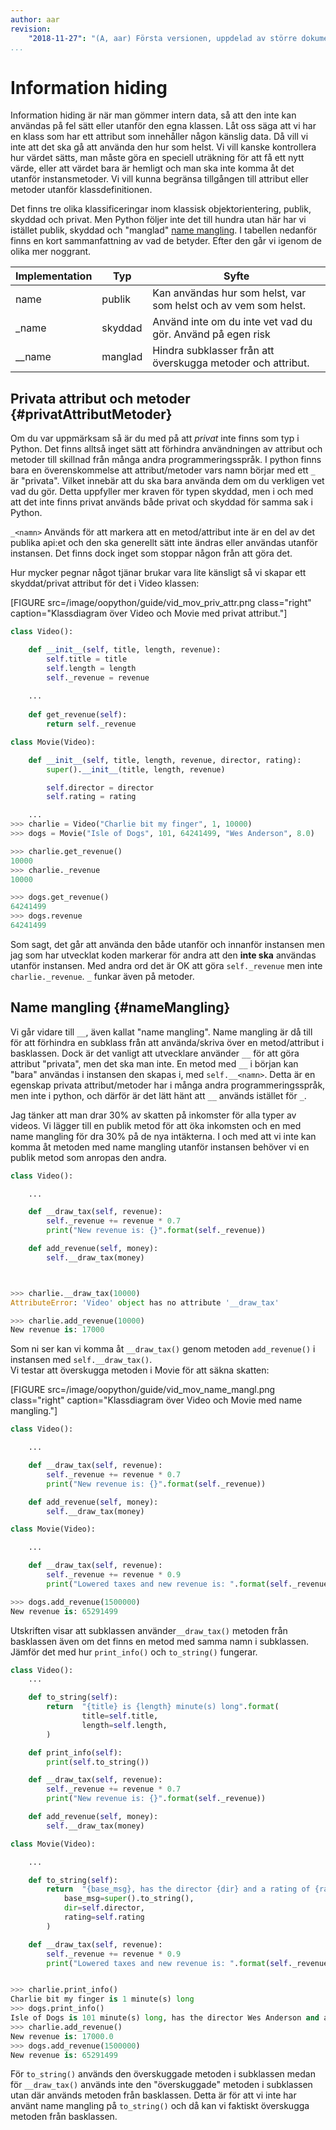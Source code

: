 ```yaml
---
author: aar
revision:
    "2018-11-27": "(A, aar) Första versionen, uppdelad av större dokument."
...
```

Information hiding
==================================

Information hiding är när man gömmer intern data, så att den inte kan användas på fel sätt eller utanför den egna klassen. Låt oss säga att vi har en klass som har ett attribut som innehåller någon känslig data. Då vill vi inte att det ska gå att använda den hur som helst. Vi vill kanske kontrollera hur värdet sätts, man måste göra en speciell uträkning för att få ett nytt värde, eller att värdet bara är hemligt och man ska inte komma åt det utanför instansmetoder. Vi vill kunna begränsa tillgången till attribut eller metoder utanför klassdefinitionen.

Det finns tre olika klassificeringar inom klassisk objektorientering, publik, skyddad och privat. Men Python följer inte det till hundra utan här har vi istället publik, skyddad och "manglad" [name mangling](https://docs.python.org/3.7/tutorial/classes.html#private-variables). I tabellen nedanför finns en kort sammanfattning av vad de betyder. Efter den går vi igenom de olika mer noggrant. 

| Implementation | Typ     | Syfte                                                                                 |
|----------------|---------|---------------------------------------------------------------------------------------|
| name           | publik  | Kan användas hur som helst, var som helst och av vem som helst.                       |
| _name          | skyddad | Använd inte om du inte vet vad du gör. Använd på egen risk                            |
| __name         | manglad | Hindra subklasser från att överskugga metoder och attribut.                           |



Privata attribut och metoder {#privatAttributMetoder}
--------------------------------------------------------

Om du var uppmärksam så är du med på att _privat_ inte finns som typ i Python. Det finns alltså inget sätt att förhindra användningen av attribut och metoder till skillnad från många andra programmeringsspråk. I python finns bara en överenskommelse att attribut/metoder vars namn börjar med ett `_` är "privata". Vilket innebär att du ska bara använda dem om du verkligen vet vad du gör. Detta uppfyller mer kraven för typen skyddad, men i och med att det inte finns privat används både privat och skyddad för samma sak i Python.

`_<namn>` Används för att markera att en metod/attribut inte är en del av det publika api:et och den ska generellt sätt inte ändras eller användas utanför instansen. Det finns dock inget som stoppar någon från att göra det.

 Hur mycker pegnar något tjänar brukar vara lite känsligt så vi skapar ett skyddat/privat attribut för det i Video klassen:

[FIGURE src=/image/oopython/guide/vid_mov_priv_attr.png class="right" caption="Klassdiagram över Video och Movie med privat attribut."]

```python
class Video():

    def __init__(self, title, length, revenue):
        self.title = title
        self.length = length
        self._revenue = revenue
        
    ...
    
    def get_revenue(self): 
        return self._revenue

class Movie(Video):

    def __init__(self, title, length, revenue, director, rating):
        super().__init__(title, length, revenue)

        self.director = director
        self.rating = rating

    ...
>>> charlie = Video("Charlie bit my finger", 1, 10000)
>>> dogs = Movie("Isle of Dogs", 101, 64241499, "Wes Anderson", 8.0)

>>> charlie.get_revenue()
10000
>>> charlie._revenue
10000

>>> dogs.get_revenue()
64241499
>>> dogs.revenue
64241499
```

Som sagt, det går att använda den både utanför och innanför instansen men jag som har utvecklat koden markerar för andra att den **inte ska** användas utanför instansen. Med andra ord det är OK att göra `self._revenue` men inte `charlie._revenue`. `_` funkar även på metoder.



Name mangling {#nameMangling}
------------------------------

Vi går vidare till `__`, även kallat "name mangling". Name mangling är då till för att förhindra en subklass från att använda/skriva över en metod/attribut i basklassen. Dock är det vanligt att utvecklare använder `__` för att göra attribut "privata", men det ska man inte.
En metod med `__` i början kan "bara" användas i instansen den skapas i, med `self.__<namn>`. Detta är en egenskap privata attribut/metoder har i många andra programmeringsspråk, men inte i python, och därför är det lätt hänt att `__` används istället för `_`.

Jag tänker att man drar 30% av skatten på inkomster för alla typer av videos. Vi lägger till en publik metod för att öka inkomsten och en med name mangling för dra 30% på de nya intäkterna. I och med att vi inte kan komma åt metoden med name mangling utanför instansen behöver vi en publik metod som anropas den andra.

```python
class Video():

    ...

    def __draw_tax(self, revenue):
        self._revenue += revenue * 0.7
        print("New revenue is: {}".format(self._revenue))

    def add_revenue(self, money):
        self.__draw_tax(money)



>>> charlie.__draw_tax(10000)
AttributeError: 'Video' object has no attribute '__draw_tax'

>>> charlie.add_revenue(10000)
New revenue is: 17000
```

Som ni ser kan vi komma åt `__draw_tax()` genom metoden `add_revenue()` i instansen med `self.__draw_tax()`.  
Vi testar att överskugga metoden i Movie för att säkna skatten:

[FIGURE src=/image/oopython/guide/vid_mov_name_mangl.png class="right" caption="Klassdiagram över Video och Movie med name mangling."]

```python
class Video():

    ...

    def __draw_tax(self, revenue):
        self._revenue += revenue * 0.7
        print("New revenue is: {}".format(self._revenue))

    def add_revenue(self, money):
        self.__draw_tax(money)

class Movie(Video):

    ...

    def __draw_tax(self, revenue):
        self._revenue += revenue * 0.9
        print("Lowered taxes and new revenue is: ".format(self._revenue))

>>> dogs.add_revenue(1500000)
New revenue is: 65291499
```

Utskriften visar att subklassen använder`__draw_tax()` metoden från basklassen även om det finns en metod med samma namn i subklassen. Jämför det med hur `print_info()` och `to_string()` fungerar.

```python
class Video():
    ...

    def to_string(self):
        return  "{title} is {length} minute(s) long".format(
                title=self.title,
                length=self.length,
        )

    def print_info(self):
        print(self.to_string())

    def __draw_tax(self, revenue):
        self._revenue += revenue * 0.7
        print("New revenue is: {}".format(self._revenue))

    def add_revenue(self, money):
        self.__draw_tax(money)

class Movie(Video):

    ...

    def to_string(self):
        return  "{base_msg}, has the director {dir} and a rating of {rating}".format(
            base_msg=super().to_string(),
            dir=self.director,
            rating=self.rating
        )

    def __draw_tax(self, revenue):
        self._revenue += revenue * 0.9
        print("Lowered taxes and new revenue is: ".format(self._revenue))


>>> charlie.print_info()
Charlie bit my finger is 1 minute(s) long
>>> dogs.print_info()
Isle of Dogs is 101 minute(s) long, has the director Wes Anderson and a rating of 8.0
>>> charlie.add_revenue()
New revenue is: 17000.0
>>> dogs.add_revenue(1500000)
New revenue is: 65291499
```

För `to_string()` används den överskuggade metoden i subklassen medan för `__draw_tax()` används inte den "överskuggade" metoden i subklassen utan där används metoden från basklassen. Detta är för att vi inte har använt name mangling på `to_string()` och då kan vi faktiskt överskugga metoden från basklassen.
